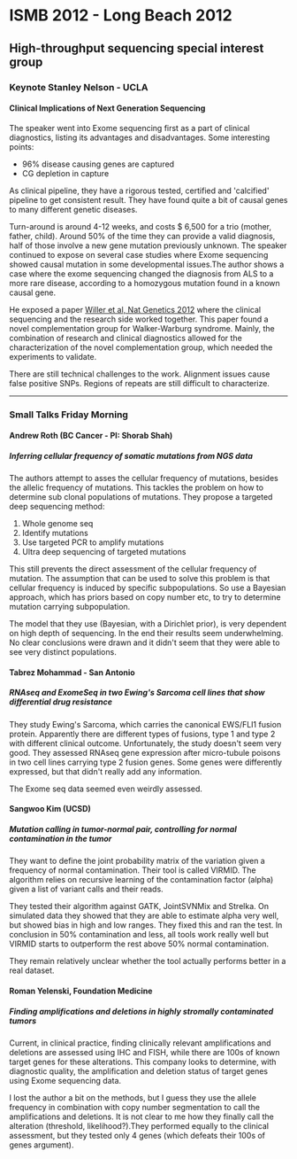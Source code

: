 <link href="style.css" rel="stylesheet"></link>

# ISMB 2012 - Long Beach 2012

## High-throughput sequencing special interest group

### Keynote Stanley Nelson - UCLA
#### Clinical Implications of Next Generation Sequencing

The speaker went into Exome sequencing first as a part of clinical diagnostics, listing its advantages and disadvantages. Some interesting points:

- 96% disease causing genes are captured
- CG depletion in capture

As clinical pipeline, they have a rigorous tested, certified and 'calcified' pipeline to get consistent result. They have found quite a bit of causal genes to many different genetic diseases.

Turn-around is around 4-12 weeks, and costs $ 6,500 for a trio (mother, father, child). Around 50% of the time they can provide a valid diagnosis, half of those involve a new gene mutation previously unknown. The speaker continued to expose on several case studies where Exome sequencing showed causal mutation in some developmental issues.The author shows a case where the exome sequencing changed the diagnosis from ALS to a more rare disease, according to a homozygous mutation found in a known causal gene. 

He exposed a paper [Willer et al, Nat Genetics 2012](http://www.ncbi.nlm.nih.gov/pubmed/22522420) where the clinical sequencing and the research side worked together. This paper found a novel complementation group for Walker-Warburg syndrome. Mainly, the combination of research and clinical diagnostics allowed for the characterization of the novel complementation group, which needed the experiments to validate. 

There are still technical challenges to the work. Alignment issues cause false positive SNPs. Regions of repeats are still difficult to characterize. 

****

### Small Talks Friday Morning

#### Andrew Roth (BC Cancer - PI: Shorab Shah)
##### Inferring cellular frequency of somatic mutations from NGS data

The authors attempt to asses the cellular frequency of mutations, besides the allelic frequency of mutations. This tackles the problem on how to determine sub clonal populations of mutations. They propose a targeted deep sequencing method:

1. Whole genome seq
2. Identify mutations
3. Use targeted PCR to amplify mutations
4. Ultra deep sequencing of targeted mutations

This still prevents the direct assessment of the cellular frequency of mutation. The assumption that can be used to solve this problem is that cellular frequency is induced by specific subpopulations. So use a Bayesian approach, which has priors based on copy number etc, to try to determine mutation carrying subpopulation. 

The model that they use (Bayesian, with a Dirichlet prior), is very dependent on high depth of sequencing. In the end their results seem underwhelming. No clear conclusions were drawn and it didn't seem that they were able to see very distinct populations. 

#### Tabrez Mohammad - San Antonio
##### RNAseq and ExomeSeq in two Ewing's Sarcoma cell lines that show differential drug resistance

They study Ewing's Sarcoma, which carries the canonical EWS/FLI1 fusion protein. Apparently there are different types of fusions, type 1 and type 2 with different clinical outcome. Unfortunately, the study doesn't seem very good. They assessed RNAseq gene expression after micro-tubule poisons in two cell lines carrying type 2 fusion genes. Some genes were differently expressed, but that didn't really add any information.

The Exome seq data seemed even weirdly assessed.

#### Sangwoo Kim (UCSD)
##### Mutation calling in tumor-normal pair, controlling for normal contamination in the tumor

They want to define the joint probability matrix of the variation given a frequency of normal contamination. Their tool is called VIRMID. The algorithm relies on recursive learning of the contamination factor (alpha) given a list of variant calls and their reads.

They tested their algorithm against GATK, JointSVNMix and Strelka. On simulated data they showed that they are able to estimate alpha very well, but showed bias in high and low ranges. They fixed this and ran the test. In conclusion in 50% contamination and less, all tools work really well but VIRMID starts to outperform the rest above 50% normal contamination.

They remain relatively unclear whether the tool actually performs better in a real dataset.

#### Roman Yelenski, Foundation Medicine
##### Finding amplifications and deletions in highly stromally contaminated tumors

Current, in clinical practice, finding clinically relevant amplifications and deletions are assessed using IHC and FISH, while there are 100s of known target genes for these alterations. This company looks to determine, with diagnostic quality, the amplification and deletion status of target genes using Exome sequencing data. 

I lost the author a bit on the methods, but I guess they use the allele frequency in combination with copy number segmentation to call the amplifications and deletions. It is not clear to me how they finally call the alteration (threshold, likelihood?).They performed equally to the clinical assessment, but they tested only 4 genes (which defeats their 100s of genes argument). 




